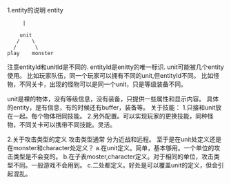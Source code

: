 1.entity的说明
		entity
		
		 |
			
		unit
	   /	\
	  /	 	 \
	play    monster
	

注意entityId和unitId是不同的.
entityId是enitty的唯一标识.
unit可能被几个entity使用。
比如玩家队伍，同一个玩家可以拥有不同的unit,但entityId不同。
比如怪物，不同关卡，出现的怪物可以是同一个unit，只是等级装备不同。

unit是裸的物体，没有等级信息，没有装备，只提供一些属性和显示内容。
具体的entity，是有信息，有的时候还有buffer，装备等。
关于技能：
1.只接和unit放在一起。每个物体相同技能。
2.另外配置。可以实现玩家的更换技能，同种怪物，不同关卡可以携带不同技能。灵活。

2.关于攻击类型的定义
 攻击类型通常 分为近战和远程。
 至于是在unit处定义还是在monster和character处定义？
 a.在unit定义。简单，基本够用。一个单位的攻击类型是不会变的。
 b.在子表moster,character定义。对于相同的单位，攻击类型不同。一般游戏不会用到。
 c.二处都定义。好处是可以覆盖unit的定义，但会引起混乱。